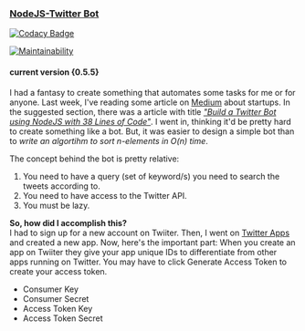 ### [NodeJS-Twitter Bot](https://github.com/sambhav2612/my-twitter-bot)

[![Codacy Badge](https://api.codacy.com/project/badge/Grade/1a56ce9d413e44e8831aa1cbb9325086)](https://www.codacy.com/app/sambhavjain2612/my-twitter-bot?utm_source=github.com&utm_medium=referral&utm_content=sambhav2612/my-twitter-bot&utm_campaign=badger)

[![Maintainability](https://api.codeclimate.com/v1/badges/1c022311049140c287f9/maintainability)](https://codeclimate.com/github/sambhav2612/my-twitter-bot/maintainability)

#### current version {0.5.5}

I had a fantasy to create something that automates some tasks for me or for anyone. Last week, I've reading some article on [Medium](https://medium.com) about startups. In the suggested section, there was a article with title *["Build a Twitter Bot using NodeJS with 38 Lines of Code"](https://codeburst.io/build-a-simple-twitter-bot-with-node-js-in-just-38-lines-of-code-ed92db9eb078)*. I went in, thinking it'd be pretty hard to create something like a bot. But, it was easier to design a simple bot than to *write an algortihm to sort n-elements in O(n) time*.    
     
The concept behind the bot is pretty relative:     
1. You need to have a query (set of keyword/s) you need to search the tweets according to.
2. You need to have access to the Twitter API.
3. You must be lazy.    
    
**So, how did I accomplish this?**     
I had to sign up for a new account on Twiiter. Then, I went on [Twitter Apps](https://apps.twitter.com) and created a new app. Now, here's the important part: When you create an app on Twiiter they give your app unique IDs to differentiate from other apps running on Twitter. You may have to click Generate Access Token to create your access token.

- Consumer Key
- Consumer Secret
- Access Token Key
- Access Token Secret
